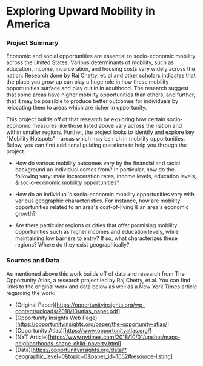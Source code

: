 # Exploring Upward Mobility in America

### Project Summary

Economic and social opportunities are essential to socio-economic mobility across the United States. Various determinants of mobility, such as education, income, incarceration, and housing costs vary widely across the nation. Research done by Raj Chetty, et. al and other scholars indicates that the place you grow up can play a huge role in how these mobility opportunities surface and play out in in adulthood. The research suggest that some areas have higher mobility opportunities than others, and further, that it may be possible to produce better outcomes for individuals by relocating them to areas which are richer in opportunity.

This project builds off of that research by exploring how certain socio-economic measures like those listed above vary across the nation and within smaller regions. Further, the project looks to identify and explore key "Mobility Hotspots" - areas which may be rich in mobility opportunities. Below, you can find additional guiding questions to help you through the project.

 + How do various mobility outcomes vary by the financial and racial background an individual comes from? In particular, how do the following vary: male incarceration rates, income levels, education levels, & socio-economic mobility opportunities?

 + How do an individual's socio-economic mobility opportunities vary with various geographic characteristics. For instance, how are mobility opportunities related to an area's cost-of-living & an area's economic growth?

 + Are there particular regions or cities that offer promising mobility opportunities such as higher incomes and education levels, while maintaining low barriers to entry? If so, what characterizes these regions? Where do they exist geographically?

### Sources and Data

As mentioned above this work builds off of data and research from The Opportunity Atlas, a research project led by Raj Chetty, et al.  You can find links to the original work and data below as well as a New York Times article regarding the work:

 + (Original Paper)[https://opportunityinsights.org/wp-content/uploads/2018/10/atlas_paper.pdf]
 + (Opportunity Insights Web Page)[https://opportunityinsights.org/paper/the-opportunity-atlas/]
 + (Opportunity Atlas)[https://www.opportunityatlas.org/]
 + (NYT Article)[https://www.nytimes.com/2018/10/01/upshot/maps-neighborhoods-shape-child-poverty.html]
 + (Data)[https://opportunityinsights.org/data/?geographic_level=0&topic=0&paper_id=1652#resource-listing]